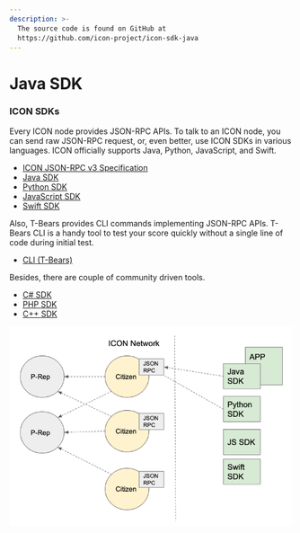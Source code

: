 ```yaml
---
description: >-
  The source code is found on GitHub at
  https://github.com/icon-project/icon-sdk-java
---
```


# Java SDK

### ICON SDKs

Every ICON node provides JSON-RPC APIs. To talk to an ICON node, you can send raw JSON-RPC request, or, even better, use ICON SDKs in various languages. ICON officially supports Java, Python, JavaScript, and Swift.

* [ICON JSON-RPC v3 Specification](../../references/reference-manuals/icon-json-rpc-api-v3-specification.md)
* [Java SDK](./)
* [Python SDK](../python-sdk/)
* [JavaScript SDK](../javascript/)
* [Swift SDK](../swift-sdk/)

Also, T-Bears provides CLI commands implementing JSON-RPC APIs. T-Bears CLI is a handy tool to test your score quickly without a single line of code during initial test.

* [CLI \(T-Bears\)](../../tbears/cli-commands.md#t-bears-server-commands)

Besides, there are couple of community driven tools.

* [C\# SDK](https://github.com/zsaladin/IconSDK.Net/)
* [PHP SDK](https://github.com/iconation/icon-sdk-php)
* [C++ SDK](https://github.com/iconation/icon-sdk-cpp)

![](../../.gitbook/assets/d4d39ac-screen_shot_2019-05-30_at_6.58.49_pm.png)

